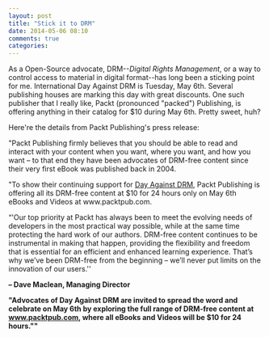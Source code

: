 ```yaml
---
layout: post
title: "Stick it to DRM"
date: 2014-05-06 08:10
comments: true
categories:
---
```

As a Open-Source advocate, DRM--<em>Digital Rights Management</em>, or a way to control access to
material in digital format--has long been a sticking point for me. International Day Against
DRM is Tuesday, May 6th. Several publishing houses are marking this day with great discounts.
One such publisher that I really like, Packt (pronounced "packed") Publishing, is offering
anything in their catalog for $10 during May 6th. Pretty sweet, huh?
<p/>
Here're the details from
Packt Publishing's press release:
<p/>
"Packt Publishing firmly believes that you should be able to read and interact with
your content when you want, where you want, and how you want – to that end they
have been advocates of DRM-free content since their very first eBook was published
back in 2004.
<p/>
"To show their continuing support for <a href="https://www.defectivebydesign.org/dayagainstdrm">
Day Against DRM</a>, Packt Publishing is offering
all its DRM-free content at $10 for 24 hours only on May 6th
eBooks and Videos at www.packtpub.com.
<p/>
“'Our top priority at Packt has always been to meet the evolving needs of developers
in the most practical way possible, while at the same time protecting the hard work of
our authors. DRM-free content continues to be instrumental in making that happen,
providing the flexibility and freedom that is essential for an efficient and enhanced
learning experience. That’s why we’ve been DRM-free from the beginning – we’ll
never put limits on the innovation of our users.''
<p/>
<b>– Dave Maclean, Managing Director<b/>
<p/>
"Advocates of Day Against DRM are invited to spread the word and celebrate on May 6th
by exploring the full range of DRM-free content at <a href="www.packtpub.com">www.packtpub.com</a>,
where all eBooks and Videos will be $10 for 24 hours.""

